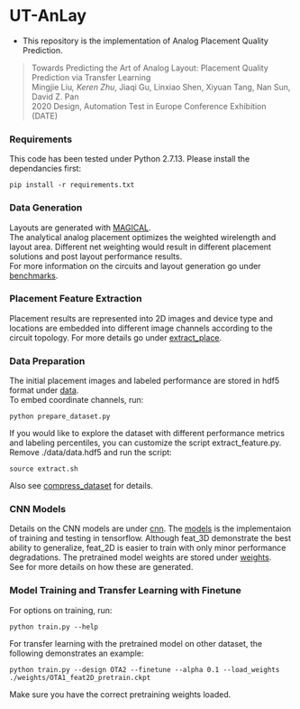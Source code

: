 # UT-AnLay #
- This repository is the implementation of Analog Placement Quality Prediction.
> Towards Predicting the Art of Analog Layout: Placement Quality Prediction via Transfer Learning \
Mingjie Liu<sup>*</sup>, Keren Zhu<sup>*</sup>, Jiaqi Gu, Linxiao Shen, Xiyuan Tang, Nan Sun, David Z. Pan \
2020 Design, Automation Test in Europe Conference Exhibition (DATE)


### Requirements ###
This code has been tested under Python 2.7.13. Please install the dependancies first:
```
pip install -r requirements.txt
```

### Data Generation ###
Layouts are generated with [MAGICAL](https://github.com/magical-eda/MAGICAL). \
The analytical analog placement optimizes the weighted wirelength and layout area. 
Different net weighting would result in different placement solutions and post layout performance results. \
For more information on the circuits and layout generation go under [benchmarks](./benchmarks).

### Placement Feature Extraction ###
Placement results are represented into 2D images and device type and locations are embedded into different image channels according to the circuit topology.
For more details go under [extract_place](./extract_place).

### Data Preparation ###
The initial placement images and labeled performance are stored in hdf5 format under [data](./data). \
To embed coordinate channels, run:
```
python prepare_dataset.py
```
If you would like to explore the dataset with different performance metrics and labeling percentiles, you can customize the script extract_feature.py. 
Remove ./data/data.hdf5 and run the script:
```
source extract.sh
```
Also see [compress_dataset](./compress_dataset) for details.

### CNN Models ### 
Details on the CNN models are under [cnn](./cnn). 
The [models](./models) is the implementaion of training and testing in tensorflow. 
Although feat_3D demonstrate the best ability to generalize, feat_2D is easier to train with only minor performance degradations. 
The pretrained model weights are stored under [weights](./weights). \
See for more details on how these are generated.

### Model Training and Transfer Learning with Finetune ###
For options on training, run:
```
python train.py --help
```
For transfer learning with the pretrained model on other dataset, the following demonstrates an example:
```
python train.py --design OTA2 --finetune --alpha 0.1 --load_weights ./weights/OTA1_feat2D_pretrain.ckpt
```
Make sure you have the correct pretraining weights loaded.

